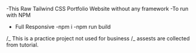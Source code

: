 -This Raw Tailwind CSS Portfolio Website without any framework
-To run with NPM

- Full Responsive
  -npm i
  -npm run build

/_ This is a practice project not used for business
/_ assests are collected from tutorial.
